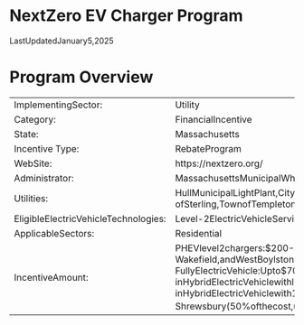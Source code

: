 # NextZero EV Charger Program  

LastUpdatedJanuary5,2025  

# Program Overview  

<html><body><table><tr><td>ImplementingSector:</td><td>Utility</td></tr><tr><td>Category:</td><td>FinancialIncentive</td></tr><tr><td>State:</td><td>Massachusetts</td></tr><tr><td>Incentive Type:</td><td>RebateProgram</td></tr><tr><td>WebSite:</td><td>https://nextzero.org/</td></tr><tr><td>Administrator:</td><td>MassachusettsMunicipalWholesaleElectricCompany</td></tr><tr><td>Utilities:</td><td>HullMunicipalLightPlant,CityofMarblehead,TownofPrinceton,TownofShrewsbury,Town ofSterling,TownofTempleton,TownofWakefield,WestBoylstonTownof</td></tr><tr><td>EligibleElectricVehicleTechnologies:</td><td>Level-2ElectricVehicleServiceEquipment</td></tr><tr><td>ApplicableSectors:</td><td>Residential</td></tr><tr><td>IncentiveAmount:</td><td>PHEVlevel2chargers:$200-$300(participantsincludeHull,Marblehead,Princeton,Sterling Wakefield,andWestBoylstoncustomers)ElectricVehicleChargers FullyElectricVehicle:Upto$700 Plug-inHybridElectricVehiclewithlessthan15kWhBatteryCapacity:$200 Plug-inHybridElectricVehiclewith15kWhBatteryCapacityorGreater:$300 Shrewsbury(50%ofthecost,upto$350),Sterling,Templeton（upto$400),Wakefield(upto</td></tr></table></body></html>  